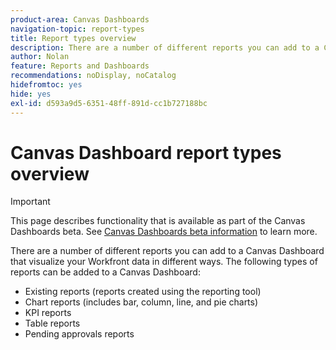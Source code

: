 ```yaml
---
product-area: Canvas Dashboards
navigation-topic: report-types
title: Report types overview
description: There are a number of different reports you can add to a Canvas Dashboard that visualize your Workfront data in different ways.
author: Nolan
feature: Reports and Dashboards
recommendations: noDisplay, noCatalog
hidefromtoc: yes
hide: yes
exl-id: d593a9d5-6351-48ff-891d-cc1b727188bc
---
```

# Canvas Dashboard report types overview

>[!IMPORTANT]
>
>This page describes functionality that is available as part of the Canvas Dashboards beta. See [Canvas Dashboards beta information](/help/quicksilver/product-announcements/betas/canvas-dashboards-beta/canvas-dashboards-beta-information.md) to learn more.

There are a number of different reports you can add to a Canvas Dashboard that visualize your Workfront data in different ways. The following types of reports can be added to a Canvas Dashboard:

* Existing reports (reports created using the reporting tool)
* Chart reports (includes bar, column, line, and pie charts)
* KPI reports 
* Table reports
* Pending approvals reports
